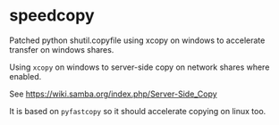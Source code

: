 speedcopy
=========

Patched python shutil.copyfile using xcopy on windows to accelerate transfer on windows shares.

Using ``xcopy`` on windows to server-side copy on network shares where enabled.

See https://wiki.samba.org/index.php/Server-Side_Copy

It is based on `pyfastcopy` so it should accelerate copying on linux too.
